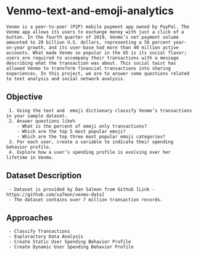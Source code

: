 # Venmo-text-and-emoji-analytics
    Venmo is a peer-to-peer (P2P) mobile payment app owned by PayPal. The Venmo app allows its users to exchange money with just a click of a button. In the fourth quarter of 2019, Venmo’s net payment volume amounted to 29 billion U.S. dollars, representing a 56 percent year-on-year growth, and its user-base had more than 40 million active accounts. What made Venmo so popular in the US is its social flavor; users are required to accompany their transactions with a message describing what the transaction was about. This social twist has allowed Venmo to transform financial transactions into sharing experiences. In this project, we are to answer some questions related to text analysis and social network analysis. 
## Objective
     1. Using the text and  emoji dictionary classify Venmo’s transactions in your sample dataset.
     2. Answer questions like%
        - What is the percent of emoji only transactions? 
        - Which are the top 5 most popular emoji? 
        - Which are the top three most popular emoji categories?
     3. For each user, create a variable to indicate their spending behavior profile. 
     4. Explore how a user’s spending profile is evolving over her lifetime in Venmo.
## Dataset Description
     - Dataset is provided by Dan Salmon from Github [Link - https://github.com/sa7mon/venmo-data]
     - The dataset contains over 7 million transaction records.
## Approaches
     - Classify Transactions
     - Exploractory Data Analysis
     - Create Static User Spending Behavior Profile
     - Create Dynamic User Spending Behavior Profile

